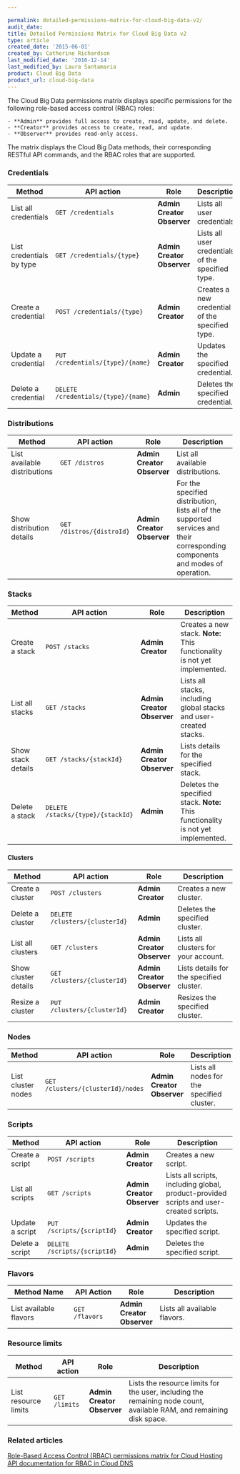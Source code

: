 ```yaml
---

permalink: detailed-permissions-matrix-for-cloud-big-data-v2/
audit_date:
title: Detailed Permissions Matrix for Cloud Big Data v2
type: article
created_date: '2015-06-01'
created_by: Catherine Richardson
last_modified_date: '2016-12-14'
last_modified_by: Laura Santamaria
product: Cloud Big Data
product_url: cloud-big-data
---
```


The Cloud Big Data permissions matrix displays specific permissions for the following role-based access control (RBAC) roles:

    - **Admin** provides full access to create, read, update, and delete.
    - **Creator** provides access to create, read, and update.
    - **Observer** provides read-only access.

The matrix displays the Cloud Big Data methods, their corresponding RESTful API commands, and the RBAC roles that are supported.

### Credentials

Method | API action | Role | Description
--- | --- | --- | ---
List all credentials | `GET /credentials` | **Admin<br/>Creator<br/>Observer** | Lists all user credentials
List credentials by type | `GET /credentials/{type}` | **Admin<br/>Creator<br/>Observer** | Lists all user credentials of the specified type.
Create a credential | `POST /credentials/{type}` | **Admin<br/>Creator** | Creates a new credential of the specified type.
Update a credential | `PUT /credentials/{type}/{name}` | **Admin<br/>Creator** | Updates the specified credential.
Delete a credential | `DELETE /credentials/{type}/{name}` | **Admin** | Deletes the specified credential.

### Distributions

Method | API action | Role | Description
--- | --- | --- | ---
List available distributions | `GET /distros` | **Admin<br/>Creator<br/>Observer** | List all available distributions.
Show distribution details | `GET /distros/{distroId}` | **Admin<br/>Creator<br/>Observer** | For the specified distribution, lists all of the supported services and their corresponding components and modes of operation.

### Stacks

Method | API action | Role | Description
--- | --- | --- | ---
Create a stack | `POST /stacks` | **Admin<br/>Creator** | Creates a new stack. **Note:** This functionality is not yet implemented.
List all stacks | `GET /stacks` | **Admin<br/>Creator<br/>Observer** | Lists all stacks, including global stacks and user-created stacks.
Show stack details | `GET /stacks/{stackId}` | **Admin<br/>Creator<br/>Observer** | Lists details for the specified stack.
Delete a stack | `DELETE /stacks/{type}/{stackId}` | **Admin** | Deletes the specified stack. **Note:** This functionality is not yet implemented.

#### Clusters

Method | API action | Role | Description
--- | --- | --- | ---
Create a cluster | `POST /clusters` | **Admin<br/>Creator** | Creates a new cluster.
Delete a cluster | `DELETE /clusters/{clusterId}` | **Admin** | Deletes the specified cluster.
List all clusters | `GET /clusters` | **Admin<br/>Creator<br/>Observer** | Lists all clusters for your account.
Show cluster details | `GET /clusters/{clusterId}` | **Admin<br/>Creator<br/>Observer** | Lists details for the specified cluster.
Resize a cluster | `PUT /clusters/{clusterId}` | **Admin<br/>Creator** | Resizes the specified cluster.

### Nodes

Method | API action | Role | Description
--- | --- | --- | ---
List cluster nodes | `GET /clusters/{clusterId}/nodes` | **Admin<br/>Creator<br/>Observer** | Lists all nodes for the specified cluster.

### Scripts

Method | API action | Role | Description
--- | --- | --- | ---
Create a script | `POST /scripts` | **Admin<br/>Creator** | Creates a new script.
List all scripts | `GET /scripts` | **Admin<br/>Creator<br/>Observer** | Lists all scripts, including global, product-provided scripts and user-created scripts.
Update a script | `PUT /scripts/{scriptId}` | **Admin<br/>Creator** | Updates the specified script.
Delete a script | `DELETE /scripts/{scriptId}` | **Admin** | Deletes the specified script.

### Flavors

Method Name | API Action | Role | Description
--- | --- | --- | ---
List available flavors | `GET /flavors` | **Admin<br/>Creator<br/>Observer** | Lists all available flavors.

### Resource limits

Method | API action | Role | Description
--- | --- | --- | ---
List resource limits | `GET /limits` | **Admin<br/>Creator<br/>Observer** | Lists the resource limits for the user, including the remaining node count, available RAM, and remaining disk space.

### Related articles

[Role-Based Access Control (RBAC) permissions matrix for Cloud Hosting](/how-to/permissions-matrix-for-role-based-access-control-rbac)
[API documentation for RBAC in Cloud DNS](https://developer.rackspace.com/docs/cloud-big-data/v2/general-api-info/role-based-access-control/)
